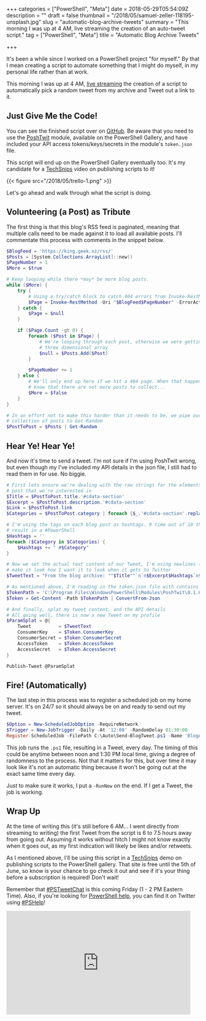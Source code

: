 +++
categories = ["PowerShell", "Meta"]
date = 2018-05-29T05:54:09Z
description = ""
draft = false
thumbnail = "/2018/05/samuel-zeller-118195-unsplash.jpg"
slug = "automatic-blog-archive-tweets"
summary = "This morning I was up at 4 AM, live streaming the creation of an auto-tweet script."
tag = ["PowerShell", "Meta"]
title = "Automatic Blog Archive Tweets"

+++


It's been a while since I worked on a PowerShell project "for myself." By that I mean creating a script to automate something that I might do myself, in my personal life rather than at work.

This morning I was up at 4 AM, [live streaming](https://youtu.be/KnaTkmdi_u4) the creation of a script to automatically pick a random tweet from my archive and Tweet out a link to it.

## **Just Give Me the Code!**

You can see the finished script over on [GitHub](https://github.com/Windos/powershell-depot/blob/master/GalleryScripts/Send-BlogTweet.ps1). Be aware that you need to use the [PoshTwit](https://www.powershellgallery.com/packages/PoshTwit/) module, available on the PowerShell Gallery, and have included your API access tokens/keys/secrets in the module's `token.json` file.

This script will end up on the PowerShell Gallery eventually too. It's my candidate for a [TechSnips](https://www.techsnips.io/) video on publishing scripts to it!

{{< figure src="/2018/05/trello-1.png" >}}

Let's go ahead and walk through what the script is doing.

## **Volunteering (a Post) as Tribute**

The first thing is that this blog's RSS feed is paginated, meaning that multiple calls need to be made against it to load all available posts. I'll commentate this process with comments in the snippet below.

```powershell
$BlogFeed = 'https://king.geek.nz/rss/'
$Posts = [System.Collections.ArrayList]::new()
$PageNumber = 1
$More = $true

# Keep looping while there *may* be more blog posts.
while ($More) {
    try {
        # Using a try/catch block to catch 404 errors from Invoke-RestMethod
        $Page = Invoke-RestMethod -Uri "$BlogFeed$PageNumber" -ErrorAction Stop
    } catch {
        $Page = $null
    }

    if ($Page.Count -gt 0) {
        foreach ($Post in $Page) {
            # We're looping through each post, otherwise we were getting a
            # three dimensional array
            $null = $Posts.Add($Post)
        }

        $PageNumber += 1
    } else {
        # We'll only end up here if we hit a 404 page. When that happens we
        # know that there are not more posts to collect...
        $More = $false
    }
}

# In an effort not to make this harder than it needs to be, we pipe our
# collection of posts to Get-Random
$PostToPost = $Posts | Get-Random

```

## **Hear Ye! Hear Ye!**

And now it's time to send a tweet. I'm not sure if I'm using PoshTwit wrong, but even though my I've included my API details in the json file, I still had to read them in for use. No biggie.

```powershell
# First lets ensure we're dealing with the raw strings for the elements of our
# post that we're interested in
$Title = $PostToPost.title.'#cdata-section'
$Excerpt = $PostToPost.description.'#cdata-section'
$Link = $PostToPost.link
$Categories = $PostToPost.category | foreach {$_.'#cdata-section'.replace(' ', '')}

# I'm using the tags on each blog post as hashtags. 9 time out of 10 this will
# result in a #PowerShell
$Hashtags = ''
foreach ($Category in $Categories) {
    $Hashtags += " #$Category"
}

# Now we set the actual text content of our Tweet, I'm using newlines (`n) to
# make it look how I want it to look when it gets to Twitter
$TweetText = "From the blog archive: ""$Title""`n`n$Excerpt$Hashtags`n$link"

# As mentioned above, I'm reading in the token.json file with contains my API info
$TokenPath = 'C:\Program Files\WindowsPowerShell\Modules\PoshTwit\0.1.6\token.json'
$Token = Get-Content -Path $TokenPath | ConvertFrom-Json

# And finally, splat my tweet content, and the API details
# All going well, there is now a new Tweet on my profile
$ParamSplat = @{
    Tweet          = $TweetText
    ConsumerKey    = $Token.ConsumerKey
    ConsumerSecret = $Token.ConsumerSecret
    AccessToken    = $Token.AccessToken
    AccessSecret   = $Token.AccessSecret
}

Publish-Tweet @ParamSplat

```

## **Fire! (Automatically)**

The last step in this process was to register a scheduled job on my home server. It's on 24/7 so it should always be on and ready to send out my tweet.

```powershell
$Option = New-ScheduledJobOption -RequireNetwork
$Trigger = New-JobTrigger -Daily -At '12:00' -RandomDelay 01:30:00
Register-ScheduledJob -FilePath C:\Auto\Send-BlogTweet.ps1 -Name 'BlogArchive' -Triger $Trigger -ScheduledJobOption $Option -RunNow

```

This job runs the `.ps1` file, resulting in a Tweet, every day. The timing of this could be anytime between noon and 1:30 PM local time, giving a degree of randomness to the process. Not that it matters for this, but over time it may look like it's not an automatic thing because it won't be going out at the exact same time every day.

Just to make sure it works, I put a `-RunNow` on the end. If I get a Tweet, the job is working.

## **Wrap Up**

At the time of writing this (it's still before 6 AM... I went directly from streaming to writing) the first Tweet from the script is 6 to 7.5 hours away from going out. Assuming it works without hitch I might not know exactly when it goes out, as my first indication will likely be likes and/or retweets.

As I mentioned above, I'll be using this script in a [TechSnips](https://www.techsnips.io/) demo on publishing scripts to the PowerShell gallery. That site is free until the 5th of June, so know is your chance to go check it out and see if it's your thing before a subscription is required! Don't wait!

Remember that [#PSTweetChat](https://twitter.com/search?f=tweets&vertical=default&q=%23pstweetchat) is this coming Friday (1 - 2 PM Eastern Time). Also, if you're looking for [PowerShell help](https://king.geek.nz/2018/03/20/pshelp-twitter/), you can find it on Twitter using [#PSHelp](https://twitter.com/search?f=tweets&vertical=default&q=%23pshelp&src=typd)!

<iframe width="480" height="270" src="https://www.youtube.com/embed/KnaTkmdi_u4?feature=oembed" frameborder="0" allow="accelerometer; autoplay; encrypted-media; gyroscope; picture-in-picture" allowfullscreen></iframe>



